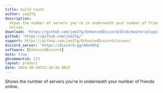 ```yaml
---
title: Guild Count
author: joe27g
description:
  Shows the number of servers you're in underneath your number of friends
  online.
download: 'https://github.com/joe27g/EnhancedDiscord/blob/master/plugins/guild_count.js'
github: 'https://github.com/joe27g/'
support: https://github.com/joe27g/EnhancedDiscord/issues/
discord_server: 'https://discord.gg/XAvh9tq'
software: [EnhancedDiscord]
auto: true
ghcommentid: 173
layout: product
date: 2018-10-28T22:18:44.062Z
---
```

Shows the number of servers you're in underneath your number of friends online.
